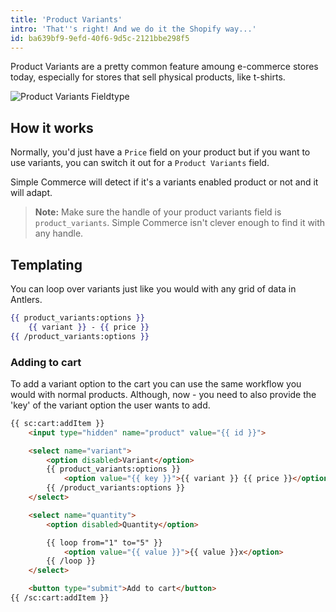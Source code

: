 ```yaml
---
title: 'Product Variants'
intro: 'That''s right! And we do it the Shopify way...'
id: ba639bf9-9efd-40f6-9d5c-2121bbe298f5
---
```

Product Variants are a pretty common feature amoung e-commerce stores today, especially for stores that sell physical products, like t-shirts.

![Product Variants Fieldtype](/assets/Product-Variants-Fieldtype.png)

## How it works

Normally, you'd just have a `Price` field on your product but if you want to use variants, you can switch it out for a `Product Variants` field.

Simple Commerce will detect if it's a variants enabled product or not and it will adapt.

> **Note:** Make sure the handle of your product variants field is `product_variants`. Simple Commerce isn't clever enough to find it with any handle.

## Templating
You can loop over variants just like you would with any grid of data in Antlers.

```handlebars
{{ product_variants:options }}
	{{ variant }} - {{ price }}
{{ /product_variants:options }}
```

### Adding to cart
To add a variant option to the cart you can use the same workflow you would with normal products. Although, now - you need to also provide the 'key' of the variant option the user wants to add.

```html
{{ sc:cart:addItem }}
	<input type="hidden" name="product" value="{{ id }}">

    <select name="variant">
		<option disabled>Variant</option>
		{{ product_variants:options }}
			<option value="{{ key }}">{{ variant }} {{ price }}</option>
        {{ /product_variants:options }}
    </select>

    <select name="quantity">
        <option disabled>Quantity</option>

        {{ loop from="1" to="5" }}
        	<option value="{{ value }}">{{ value }}x</option>
        {{ /loop }}
    </select>

    <button type="submit">Add to cart</button>
{{ /sc:cart:addItem }}
```
